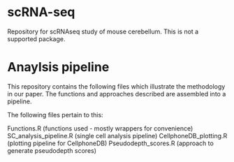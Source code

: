 # scRNA-seq
Repository for scRNAseq study of mouse cerebellum. This is not a supported package. 
# Anaylsis pipeline
This repository contains the following files which illustrate the methodology in our paper. The functions and approaches described are assembled into a pipeline.

The following files pertain to this:

Functions.R (functions used - mostly wrappers for convenience)
SC_analysis_pipeline.R (single cell analysis pipeline)
CellphoneDB_plotting.R (plotting pipeline for CellphoneDB)
Pseudodepth_scores.R (approach to generate pseudodepth scores)
